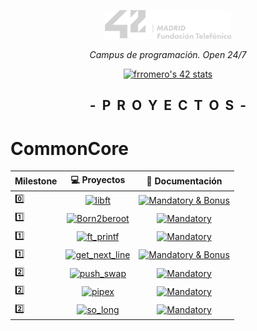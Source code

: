 <p align="center" width="100%">
    <a href="42_Madrid/42"><img width="40%" src="42_Madrid/img/logo5.png"></a> </p>
<p align="center" width="100%"><i>Campus de programación. Open 24/7 </i></p>
<p align="center" width="100%">
    <a href="42_Madrid/42"><img src="https://badge.mediaplus.ma/greenbinary/frromero?1337Badge=off&UM6P=off" alt="frromero's 42 stats" /></a></p>

<h2 align="center" width="100%"><b>-&nbsp;&nbsp;P&nbsp;&nbsp;R&nbsp;&nbsp;O&nbsp;&nbsp;Y&nbsp;&nbsp;E&nbsp;&nbsp;C&nbsp;&nbsp;T&nbsp;&nbsp;O&nbsp;&nbsp;S&nbsp;&nbsp;-</b></h2>


# CommonCore
	
| Milestone | 💻 Proyectos | 📝 Documentación |
|------|:------------:|:------------------:|
| 0️⃣  |[![libft](https://img.shields.io/badge/%20%20libft%20%20-1eb437)](42_Madrid/0/) | [![Mandatory & Bonus](https://img.shields.io/badge/Mandatory%20&%20Bonus-0077B5)](42_Madrid/0/) |
| 1️⃣  |[![Born2beroot](https://img.shields.io/badge/%20%20Born2beroot%20%20-1c70c3)](42_Madrid/milestone_1/born2beroot) | [![Mandatory](https://img.shields.io/badge/Mandatory-0077B5)](42_Madrid/milestone_1/born2beroot) |
| 1️⃣  |[![ft_printf](https://img.shields.io/badge/%20%20ft_printf%20%20-1c70c3)](42_Madrid/milestone_1/printf/) | [![Mandatory](https://img.shields.io/badge/Mandatory-0077B5)](42_Madrid/milestone_1/printf/) |
| 1️⃣  |[![get_next_line](https://img.shields.io/badge/%20%20get_next_line%20%20-1c70c3)](42_Madrid/milestone_1/get_next_line/) | [![Mandatory & Bonus](https://img.shields.io/badge/Mandatory%20&%20Bonus-0077B5)](42_Madrid/milestone_1/get_next_line/) |
| 2️⃣  |[![push_swap](https://img.shields.io/badge/%20%20push_swap%20%20-c3331c)](42_Madrid/milestone_2/push_swap/) | [![Mandatory](https://img.shields.io/badge/Mandatory-0077B5)](42_Madrid/milestone_2/push_swap/) |
| 2️⃣  |[![pipex](https://img.shields.io/badge/%20%20pipex%20%20-c3331c)](42_Madrid/milestone_2/pipex/) | [![Mandatory](https://img.shields.io/badge/Mandatory-0077B5)](42_Madrid/milestone_2/pipex/) |
| 2️⃣  |[![so_long](https://img.shields.io/badge/%20%20so_long%20%20-c3331c)](42_Madrid/milestone_2/so_long/) | [![Mandatory](https://img.shields.io/badge/Mandatory-0077B5)](42_Madrid/milestone_2/so_long/) |

</h2>
